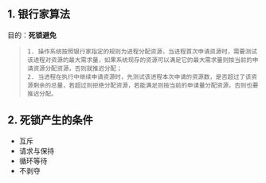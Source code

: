 ## 1. 银行家算法

目的：**死锁避免**

> ```
> 1. 操作系统按照银行家指定的规则为进程分配资源，当进程首次申请资源时，需要测试该进程对资源的最大需求量，如果系统现存的资源可以满足它的最大需求量则按当前的申请资源分配资源，否则就推迟分配；
> 2. 当进程在执行中继续申请资源时，先测试该进程本次申请的资源数，是否超过了该资源剩余的总量，若超过则拒绝分配资源，若能满足则按当前的申请量分配资源，否则也要推迟分配。
> ```



## 2. 死锁产生的条件

- 互斥
- 请求与保持
- 循环等待
- 不剥夺